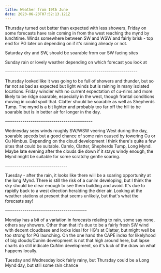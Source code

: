 ```yaml
---
title: Weather from 19th June
date: 2023-06-23T07:52:13.121Z
---
```

Thursday turned out better than expected with less showers, Friday on some forecasts have rain coming in from the west reaching the mynd by lunchtime.  Winds somewhere between SW and WSW and fairly brisk - top end for PG later on depending on if it's raining already or not.

Saturday dry and SW, should be soarable from our SW facing sites

Sunday rain or lovely weather depending on which forecast you look at

\--------------------------------------------------------------------

Thursday looked like it was going to be full of showers and thunder, but so far not as bad as expected but light winds but is raining in many isolated locations.  Friday windier with no current expectation of cu-nims and more likely to be ridge soarable, especially in the west, though frontal conditions moving in could spoil that.  Clatter should be soarable as well as Shepherds Tump.  The mynd is a bit lighter and probably too far off the hill to be soarable but is in better air for longer in the day.

\---------------------------------------------

Wednesday sees winds roughly SW/WSW veering West during the day, soarable speeds but a good chance of some rain caused by towering Cu or Cu Nimbus.  Depending on the cloud development I think there's quite a few sites that could be suitable.  Camlo, Clatter, Shepherds Tump, Long Mynd.  Maybe late evening after the clouds die down if it stays windy enough, the Mynd might be suitable for some scratchy gentle soaring. 

\--------------------------------

Tuesday - after the rain, it looks like there will be a soaring opportunity at the long Mynd.  There is still the risk of a cunim developing, but I think the sky should be clear enough to see them building and avoid.  It's due to rapidly back to a west direction heralding the drier air.  Looking at the weather stations at present that seems unlikely, but that's what the forecasts say!

\------------------------------------------

Monday has a bit of a variation in forecasts relating to rain, some say none, others say showers.  Other than that it's due to be a fairly fresh SW wind with decent cloudbase and looks ideal for HG's at Clatter, but might well be too strong for PG launching.  On the one hand the CAPE index for likelyhood of big clouds/Cunim development is not that high around here, but lapse charts do still indicate CuNim development, so it's luck of the draw on what happens locally.

Tuesday and Wednesday look fairly rainy, but Thursday could be a Long Mynd day, but still some rain chance